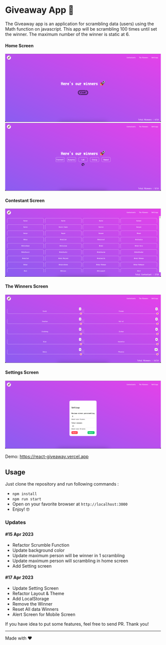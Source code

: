 # Giveaway App 🚀

The Giveaway app is an application for scrambling data (users) using the Math function on javascript.
This app will be scrambling 100 times until set the winner.
The maximum number of the winner is static at 6.

#### Home Screen
![Home Screen](public/screenshot/home_screen.png)
![Scrambling](public/screenshot/scrambling.png)

#### Contestant Screen
![Contestant Screen](public/screenshot/contestant_screen.png)

#### The Winners Screen
![The Winners Screen](public/screenshot/the_winner_screen.png)

#### Settings Screen
![Settings Screen](public/screenshot/setting_screen.png)

Demo: https://react-giveaway.vercel.app

## Usage

Just clone the repository and run following commands :

- `npm install`
- `npm run start`
- Open on your favorite browser at `http://localhost:3000`
- Enjoy! 🤓

### Updates

#### #15 Apr 2023

- Refactor Scrumble Function
- Update background color
- Update maximum person will be winner in 1 scrambling
- Update maximum person will scrambling in home screen
- Add Setting screen

#### #17 Apr 2023
- Update Setting Screen
- Refactor Layout & Theme
- Add LocalStorage
- Remove the Winner
- Reset All data Winners
- Alert Screen for Mobile Screen

If you have idea to put some features, feel free to send PR.
Thank you!

---

Made with ♥️
